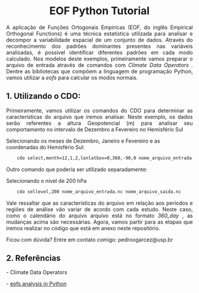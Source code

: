 <h1 align="center"> EOF Python Tutorial </h1>

<p align="justify"> 
  A aplicação de Funções Ortogonais Empíricas (EOF, do inglês Empirical Orthogonal Functions) é uma técnica estatística utilizada para analisar e decompor a variabilidade espacial de um conjunto de dados. Através do reconhecimento dos padrões dominantes presentes nas variáveis analisadas, é possível identificar diferentes padrões em cada modo calculado. Nos modelos deste exemplos, primeiramente vamos preparar o arquivo de entrada através de comandos com <i> Climate Data Operators </i>. Dentre as bibliotecas que compõem a linguagem de programação Python, vamos utilizar a <i> eofs </i> para calcular os modos normais.
  
 <h2> 1. Utilizando o CDO: </h2>
 <p align="justify"> Primeiramente, vamos utilizar os comandos do CDO para determinar as características do arquivo que iremos analisar. Neste exemplo, os dados serão referentes a altura Geopotencial (m) para analisar seu comportamento no intervalo de Dezembro a Fevereiro no Hemisfério Sul </p>
 <p>
Selecionando os meses de Dezembro, Janeiro e Fevereiro e as coordenadas do Hemisfério Sul:
</p>
  
``` bash
    cdo select,month=12,1,2,lonlatbox=0,360,-90,0 nome_arquivo_entrada.nc nome_arquivo_saida.nc
```
<p> Outro comando que poderia ser utilizado separadamente: </p>
<p> Selecionando o nível de 200 hPa 
</p>

``` bash
    cdo sellevel,200 nome_arquivo_entrada.nc nome_arquivo_saida.nc
```
<p> 

<p align="justify"> 
 Vale ressaltar que as características do arquivo em relação aos períodos e regiões de análise vão variar de acordo com cada estudo. Neste caso, como o calendário do arquivo arquivo está no formato <i> 360_day </i>, as mudanças acima são necessárias. 
 Agora, vamos partir para as etapas que iremos realizar no código que está em anexo neste repositório. </p>
 <p> Ficou com dúvida? Entre em contato comigo: pedroogarcez@usp.br
  <h2> 2. Referências </h2>
 <p> - Climate Data Operators </p>
 <p> - <a href="https://www.w3schools.com/](https://ajdawson.github.io/eofs/latest/"> eofs analysis in Python</a> </p>
